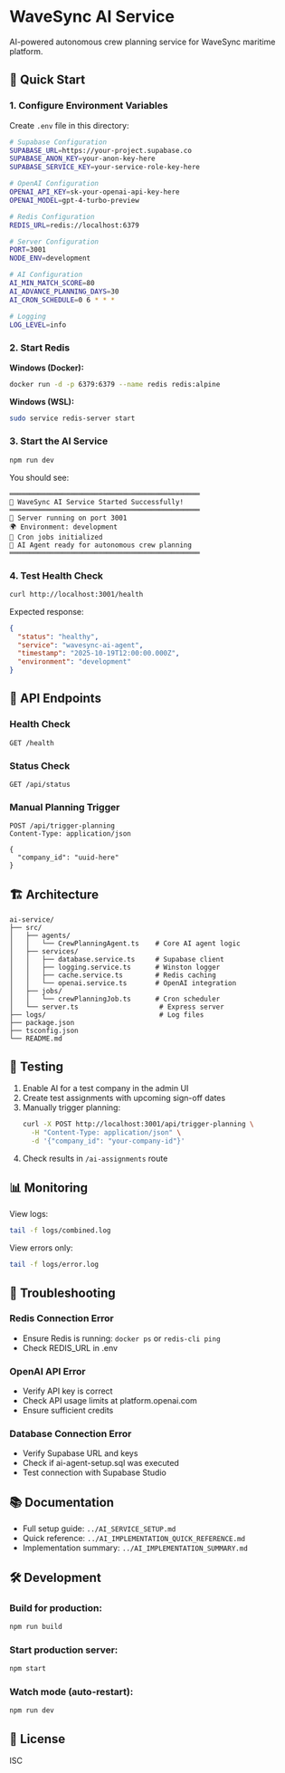 # WaveSync AI Service

AI-powered autonomous crew planning service for WaveSync maritime platform.

## 🚀 Quick Start

### 1. Configure Environment Variables

Create `.env` file in this directory:

```bash
# Supabase Configuration
SUPABASE_URL=https://your-project.supabase.co
SUPABASE_ANON_KEY=your-anon-key-here
SUPABASE_SERVICE_KEY=your-service-role-key-here

# OpenAI Configuration
OPENAI_API_KEY=sk-your-openai-api-key-here
OPENAI_MODEL=gpt-4-turbo-preview

# Redis Configuration
REDIS_URL=redis://localhost:6379

# Server Configuration
PORT=3001
NODE_ENV=development

# AI Configuration
AI_MIN_MATCH_SCORE=80
AI_ADVANCE_PLANNING_DAYS=30
AI_CRON_SCHEDULE=0 6 * * *

# Logging
LOG_LEVEL=info
```

### 2. Start Redis

**Windows (Docker):**
```bash
docker run -d -p 6379:6379 --name redis redis:alpine
```

**Windows (WSL):**
```bash
sudo service redis-server start
```

### 3. Start the AI Service

```bash
npm run dev
```

You should see:
```
═══════════════════════════════════════════════
🚀 WaveSync AI Service Started Successfully!
═══════════════════════════════════════════════
📡 Server running on port 3001
🌍 Environment: development
📅 Cron jobs initialized
🤖 AI Agent ready for autonomous crew planning
═══════════════════════════════════════════════
```

### 4. Test Health Check

```bash
curl http://localhost:3001/health
```

Expected response:
```json
{
  "status": "healthy",
  "service": "wavesync-ai-agent",
  "timestamp": "2025-10-19T12:00:00.000Z",
  "environment": "development"
}
```

## 📡 API Endpoints

### Health Check
```
GET /health
```

### Status Check
```
GET /api/status
```

### Manual Planning Trigger
```
POST /api/trigger-planning
Content-Type: application/json

{
  "company_id": "uuid-here"
}
```

## 🏗️ Architecture

```
ai-service/
├── src/
│   ├── agents/
│   │   └── CrewPlanningAgent.ts    # Core AI agent logic
│   ├── services/
│   │   ├── database.service.ts     # Supabase client
│   │   ├── logging.service.ts      # Winston logger
│   │   ├── cache.service.ts        # Redis caching
│   │   └── openai.service.ts       # OpenAI integration
│   ├── jobs/
│   │   └── crewPlanningJob.ts      # Cron scheduler
│   └── server.ts                    # Express server
├── logs/                            # Log files
├── package.json
├── tsconfig.json
└── README.md
```

## 🧪 Testing

1. Enable AI for a test company in the admin UI
2. Create test assignments with upcoming sign-off dates
3. Manually trigger planning:
   ```bash
   curl -X POST http://localhost:3001/api/trigger-planning \
     -H "Content-Type: application/json" \
     -d '{"company_id": "your-company-id"}'
   ```
4. Check results in `/ai-assignments` route

## 📊 Monitoring

View logs:
```bash
tail -f logs/combined.log
```

View errors only:
```bash
tail -f logs/error.log
```

## 🔧 Troubleshooting

### Redis Connection Error
- Ensure Redis is running: `docker ps` or `redis-cli ping`
- Check REDIS_URL in .env

### OpenAI API Error
- Verify API key is correct
- Check API usage limits at platform.openai.com
- Ensure sufficient credits

### Database Connection Error
- Verify Supabase URL and keys
- Check if ai-agent-setup.sql was executed
- Test connection with Supabase Studio

## 📚 Documentation

- Full setup guide: `../AI_SERVICE_SETUP.md`
- Quick reference: `../AI_IMPLEMENTATION_QUICK_REFERENCE.md`
- Implementation summary: `../AI_IMPLEMENTATION_SUMMARY.md`

## 🛠️ Development

### Build for production:
```bash
npm run build
```

### Start production server:
```bash
npm start
```

### Watch mode (auto-restart):
```bash
npm run dev
```

## 📝 License

ISC



